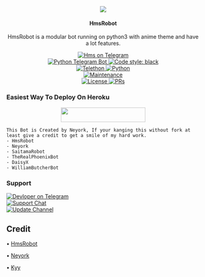 <p align="center">
  <img src="https://telegra.ph/file/991c94db16a466f580686.jpg">
</p>

<h4><p align="center"> HmsRobot </p></h4>

<p align="center">HmsRobot is a modular bot running on python3 with anime theme and have a lot features.</p>

<p align="center">
<a href="https://t.me/Hms_1bot"> <img src="https://img.shields.io/badge/Hms-Robot-blue?&logo=telegram" alt="Hms on Telegram" /> </a><br>
<a href="https://python-telegram-bot.org"> <img src="https://img.shields.io/badge/PTB-13.10-white?&style=flat-round&logo=github" alt="Python Telegram Bot" /> </a>
<a href="https://github.com/psf/black"><img alt="Code style: black" src="https://img.shields.io/badge/code%20style-black-000000.svg"></a><br>
<a href="https://docs.telethon.dev"> <img src="https://img.shields.io/badge/Telethon-1.24.0-red?&style=flat-round&logo=github" alt="Telethon" /> </a>
<a href="https://docs.python.org"> <img src="https://img.shields.io/badge/Python-3.10.1-purple?&style=flat-round&logo=python" alt="Python" /> </a><br>
<a href="https://github.com/HmsNew/hms"> <img src="https://img.shields.io/badge/Maintained-Yes-yellow.svg" alt="Maintenance" /> </a><br>
<a href="https://github.com/HmsNew/hms/blob/main/LICENSE"> <img src="https://img.shields.io/badge/License-GPLv3-blue.svg" alt="License" /> </a>
<a href="https://makeapullrequest.com"> <img src="https://img.shields.io/badge/PRs-Welcome-blue.svg?style=flat-round" alt="PRs" /> </a>
</p>

### Easiest Way To Deploy On Heroku 

<p align="center"><a href="https://heroku.com/deploy?template=https://github.com/HmsNew/hms"> <img src="https://img.shields.io/badge/Deploy%20To%20Heroku-blue?style=for-the-badge&logo=heroku" width="220" height="38.45"/></a></p>

```
This Bot is Created by Neyork, If your kanging this without fork at least give a credit to get a smile of my hard work. 
- HmsRobot
- Neyork
- SaitamaRobot 
- TheRealPhoenixBot
- DaisyX 
- WilliamButcherBot
```

### Support
<p>
<a href="https://t.me/hms_01"> <img src="https://img.shields.io/badge/Devloper-blue?&logo=telegram" alt="Devloper on Telegram" /> </a><br>
<a href="https://t.me/dd3mhms"> <img src="https://img.shields.io/badge/Support-Chat-blue?&logo=telegram" alt="Support Chat" /> </a><br>
<a href="https://t.me/botatiiii"> <img src="https://img.shields.io/badge/Update-Channel-blue?&logo=telegram" alt="Update Channel" /> </a><br>
</p>

## Credit 

• [HmsRobot](https://github.com/HmsNew)

• [Neyork](https://github.com/Neyork)

• [Kyy](https://github.com/zxcskyy)
